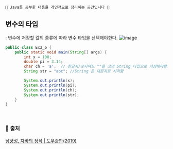 ```📝 Java를 공부한 내용을 개인적으로 정리하는 공간입니다 📝```
<br/>
## 변수의 타입
: 변수에 저장할 값의 종류에 따라 변수 타입을 선택해야한다.
![image](https://user-images.githubusercontent.com/125248034/226611479-5a23db2e-8ab5-4822-8c78-0464981c24f6.png)


```Java
public class Ex2_6 {
    public static void main(String[] args) {
        int x = 100;
        double pi = 3.14;
        char ch = 'a';  // 한글자/숫자여도 ""을 쓰면 String 타입으로 저장해야함.
        String str = "abc"; //String 은 대문자로 시작함

        System.out.println(x);
        System.out.println(pi);
        System.out.println(ch);
        System.out.println(str);
    }
}
```
<br/>

### 📖 출처
[남궁성, 자바의 정석 | 도우출판(2019)](https://search.shopping.naver.com/book/catalog/32473359191?cat_id=50010920&frm=PBOKPRO&query=%EC%8B%A0%EC%9A%A9%EA%B6%8C%2C+%EC%9D%B4%EA%B2%83%EC%9D%B4+%EC%9E%90%EB%B0%94%EB%8B%A4&NaPm=ct%3Dle1rsga8%7Cci%3De42b2580fb09409e9b39857c4827b7c7d8c702db%7Ctr%3Dboknx%7Csn%3D95694%7Chk%3Df49fed952e8581ad2fe2e2a338c10dc97878927f](https://search.shopping.naver.com/book/catalog/32445669710?cat_id=50010920&frm=PBOKPRO&query=Java%EC%9D%98+%EC%A0%95%EC%84%9D%3A+%EA%B8%B0%EC%B4%88%ED%8E%B8+%EC%84%B8%ED%8A%B8&NaPm=ct%3Dlficwzso%7Cci%3D795609fab6c6d4761ac20504a864eef29619ace8%7Ctr%3Dboknx%7Csn%3D95694%7Chk%3Da41e8bdaf7e28c4f744941d64280daeb220bf3d3))
